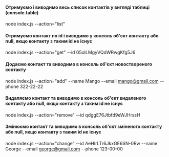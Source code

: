 #### Отримуємо і виводимо весь список контактів у вигляді таблиці (console.table)
node index.js --action="list"

#### Отримуємо контакт по id і виводимо у консоль об'єкт контакту або null, якщо контакту з таким id не існує
node index.js --action="get" --id 05olLMgyVQdWRwgKfg5J6

#### Додаємо контакт та виводимо в консоль об'єкт новоствореного контакту
node index.js --action="add" --name Mango --email mango@gmail.com --phone 322-22-22

#### Видаляємо контакт та виводимо в консоль об'єкт видаленого контакту або null, якщо контакту з таким id не існує
node index.js --action="remove" --id qdggE76Jtbfd9eWJHrssH

#### Змінюємо контакт та виводимо в консоль об'єкт зміненого контакту або null, якщо контакту з таким id не існує
node index.js --action="change" --id AeHIrLTr6JkxGE6SN-0Rw --name George --email george@gmail.com --phone 123-00-00
